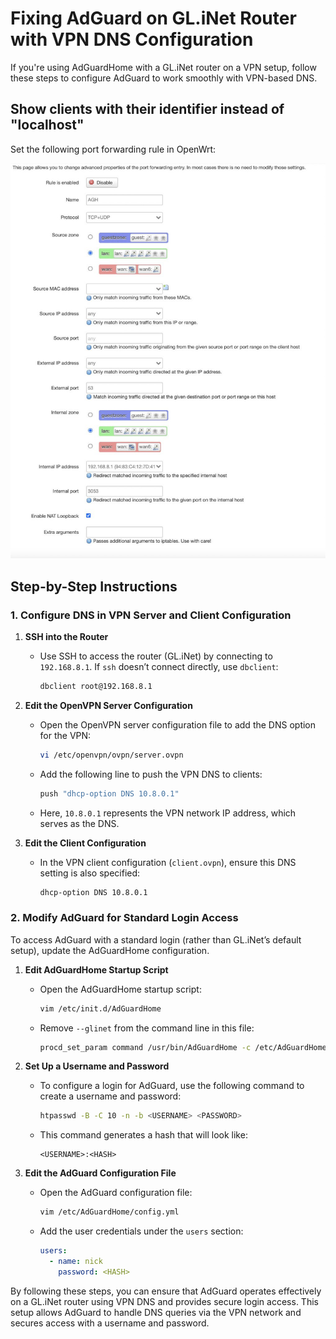 
# Fixing AdGuard on GL.iNet Router with VPN DNS Configuration

If you're using AdGuardHome with a GL.iNet router on a VPN setup, follow these steps to configure AdGuard to work smoothly with VPN-based DNS.

## Show clients with their identifier instead of "localhost"
Set the following port forwarding rule in OpenWrt:

![img](https://raw.githubusercontent.com/nickdurante/nickdurante.github.io/a1394d82d3fe7a18e0e6789dc19f61581c9aa3b9/assets/images/port_forward.jpg)

## Step-by-Step Instructions

### 1. Configure DNS in VPN Server and Client Configuration

1. **SSH into the Router**
   - Use SSH to access the router (GL.iNet) by connecting to `192.168.8.1`. If `ssh` doesn’t connect directly, use `dbclient`:
     ```bash
     dbclient root@192.168.8.1
     ```

2. **Edit the OpenVPN Server Configuration**
   - Open the OpenVPN server configuration file to add the DNS option for the VPN:
     ```bash
     vi /etc/openvpn/ovpn/server.ovpn
     ```
   - Add the following line to push the VPN DNS to clients:
     ```bash
     push "dhcp-option DNS 10.8.0.1"
     ```
   - Here, `10.8.0.1` represents the VPN network IP address, which serves as the DNS.

3. **Edit the Client Configuration**
   - In the VPN client configuration (`client.ovpn`), ensure this DNS setting is also specified:
     ```bash
     dhcp-option DNS 10.8.0.1
     ```

### 2. Modify AdGuard for Standard Login Access

To access AdGuard with a standard login (rather than GL.iNet’s default setup), update the AdGuardHome configuration.

1. **Edit AdGuardHome Startup Script**
   - Open the AdGuardHome startup script:
     ```bash
     vim /etc/init.d/AdGuardHome
     ```
   - Remove `--glinet` from the command line in this file:
     ```bash
     procd_set_param command /usr/bin/AdGuardHome -c /etc/AdGuardHome/config.yaml -w /etc/AdGuardHome -l syslog
     ```

2. **Set Up a Username and Password**
   - To configure a login for AdGuard, use the following command to create a username and password:
     ```bash
     htpasswd -B -C 10 -n -b <USERNAME> <PASSWORD>
     ```
   - This command generates a hash that will look like:
     ```plaintext
     <USERNAME>:<HASH>
     ```

3. **Edit the AdGuard Configuration File**
   - Open the AdGuard configuration file:
     ```bash
     vim /etc/AdGuardHome/config.yml
     ```
   - Add the user credentials under the `users` section:
     ```yaml
     users:
       - name: nick
         password: <HASH>
     ```

By following these steps, you can ensure that AdGuard operates effectively on a GL.iNet router using VPN DNS and provides secure login access. This setup allows AdGuard to handle DNS queries via the VPN network and secures access with a username and password.
